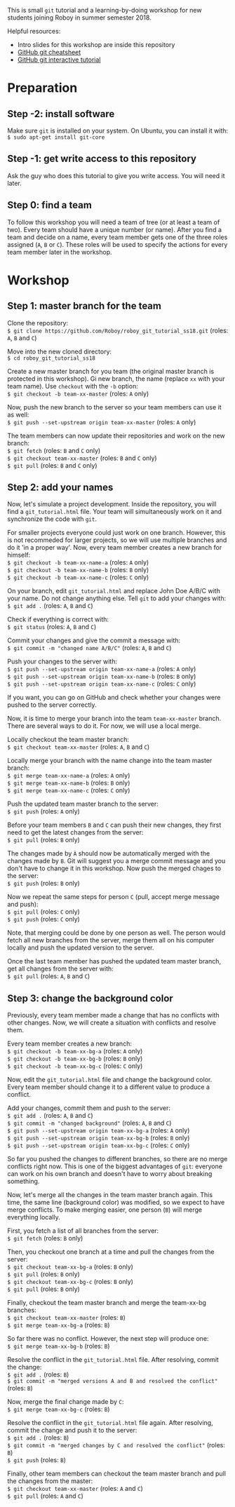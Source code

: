 This is small `git` tutorial and a learning-by-doing workshop for new students joining Roboy in summer semester 2018.

Helpful resources:
 - Intro slides for this workshop are inside this repository
 - [GitHub git cheatsheet](https://services.github.com/on-demand/downloads/github-git-cheat-sheet.pdf)
 - [GitHub git interactive tutorial](https://try.github.io/)


# Preparation
## Step -2: install software

Make sure `git` is installed on your system. On Ubuntu, you can install it with:  
`$ sudo apt-get install git-core`

## Step -1: get write access to this repository

Ask the guy who does this tutorial to give you write access. You will need it later.

## Step 0: find a team

To follow this workshop you will need a team of tree (or at least a team of two). 
Every team should have a unique number (or name). 
After you find a team and decide on a name, every team member gets one of the three roles assigned (`A`, `B` or `C`).
These roles will be used to specify the actions for every team member later in the workshop.

# Workshop
## Step 1: master branch for the team
Clone the repository:  
`$ git clone https://github.com/Roboy/roboy_git_tutorial_ss18.git` (roles: `A`, `B` and `C`)

Move into the new cloned directory:  
`$ cd roboy_git_tutorial_ss18`

Create a new master branch for you team (the original master branch is protected in this workshop). 
Gi new branch,  the name (replace `xx` with your team name). Use `checkout` with the `-b` option:  
`$ git checkout -b team-xx-master` (roles: `A` only)

Now, push the new branch to the server so your team members can use it as well:  
`$ git push --set-upstream origin team-xx-master` (roles: `A` only)

The team members can now update their repositories and work on the new branch:  
`$ git fetch`   (roles: `B` and `C` only)  
`$ git checkout team-xx-master`   (roles: `B` and `C` only)  
`$ git pull`   (roles: `B` and `C` only)


## Step 2: add your names
Now, let's simulate a project development. Inside the repository, you will find a `git_tutorial.html` file. Your team will simultaneously work on it and synchronize the code with `git`.

For smaller projects everyone could just work on one branch. However, this is not recommeded for larger projects, so we will use multiple branches and do it 'in a proper way'. Now, every team member creates a new branch for himself:  
`$ git checkout -b team-xx-name-a` (roles: `A` only)  
`$ git checkout -b team-xx-name-b` (roles: `B` only)  
`$ git checkout -b team-xx-name-c` (roles: `C` only)  

On your branch, edit `git_tutorial.html` and replace John Doe A/B/C with your name.
Do not change anything else. Tell `git` to add your changes with:  
`$ git add .` (roles: `A`, `B` and `C`)

Check if everything is correct with:  
`$ git status` (roles: `A`, `B` and `C`)

Commit your changes and give the commit a message with:  
`$ git commit -m "changed name A/B/C"` (roles: `A`, `B` and `C`)

Push your changes to the server with:  
`$ git push --set-upstream origin team-xx-name-a` (roles: `A` only)  
`$ git push --set-upstream origin team-xx-name-b` (roles: `B` only)  
`$ git push --set-upstream origin team-xx-name-c` (roles: `C` only)  

If you want, you can go on GitHub and check whether your changes were pushed to the server correctly.

Now, it is time to merge your branch into the team `team-xx-master` branch.
There are several ways to do it. For now, we will use a local merge.

Locally checkout the team master branch:  
`$ git checkout team-xx-master`   (roles: `A`, `B` and `C`)  

Locally merge your branch with the name change into the team master branch:  
`$ git merge team-xx-name-a` (roles: `A` only)  
`$ git merge team-xx-name-b` (roles: `B` only)  
`$ git merge team-xx-name-c` (roles: `C` only)  

Push the updated team master branch to the server:  
`$ git push`  (roles: `A` only)  

Before your team members `B` and `C` can push their new changes, they first need to get the latest changes from the server:  
`$ git pull` (roles: `B` only)  

The changes made by `À` should now be automatically merged with the changes made by `B`.
Git will suggest you a merge commit message and you don't have to change it in this workshop.
Now push the merged chages to the server:  
`$ git push` (roles: `B` only)  

Now we repeat the same steps for person `C` (pull, accept merge message and push):  
`$ git pull` (roles: `C` only)  
`$ git push` (roles: `C` only)  

Note, that merging could be done by one person as well. The person would fetch all new branches from the server, merge them all on his computer locally and push the updated version to the server.

Once the last team member has pushed the updated team master branch, get all changes from the server with:  
`$ git pull`  (roles: `A`, `B` and `C`)  

## Step 3: change the background color
Previously, every team member made a change that has no conflicts with other changes. Now, we will create a situation with conflicts and resolve them. 

Every team member creates a new branch:  
`$ git checkout -b team-xx-bg-a` (roles: `A` only)  
`$ git checkout -b team-xx-bg-b` (roles: `B` only)  
`$ git checkout -b team-xx-bg-c` (roles: `C` only)  

Now, edit the `git_tutorial.html` file and change the background color. Every team member should change it to a different value to produce a conflict. 

Add your changes, commit them and push to the server:  
`$ git add .` (roles: `A`, `B` and `C`)  
`$ git commit -m "changed background"` (roles: `A`, `B` and `C`)  
`$ git push --set-upstream origin team-xx-bg-a` (roles: `A` only)  
`$ git push --set-upstream origin team-xx-bg-b` (roles: `B` only)  
`$ git push --set-upstream origin team-xx-bg-c` (roles: `C` only)  

So far you pushed the changes to different branches, so there are no merge conflicts right now. 
This is one of the biggest advantages of `git`: everyone can work on his own branch and doesn't have to worry about breaking something.

Now, let's merge all the changes in the team master branch again. 
This time, the same line (background color) was modified, so we expect to have merge conflicts.
To make merging easier, one person (`B`) will merge everything locally.

First, you fetch a list of all branches from the server:  
`$ git fetch`   (roles: `B` only)  

Then, you checkout one branch at a time and pull the changes from the server:  
`$ git checkout team-xx-bg-a` (roles: `B` only)  
`$ git pull` (roles: `B` only)  
`$ git checkout team-xx-bg-c` (roles: `B` only)  
`$ git pull` (roles: `B` only)  

Finally, checkout the team master branch and merge the team-xx-bg branches:  
`$ git checkout team-xx-master`   (roles: `B`)  
`$ git merge team-xx-bg-a`   (roles: `B`)  

So far there was no conflict. However, the next step will produce one:  
`$ git merge team-xx-bg-b`   (roles: `B`)  

Resolve the conflict in the `git_tutorial.html` file. After resolving, commit the change:  
`$ git add .`   (roles: `B`)  
`$ git commit -m "merged versions A and B and resolved the conflict"`  (roles: `B`)  

Now, merge the final change made by `C`:  
`$ git merge team-xx-bg-c`  (roles: `B`)  

Resolve the conflict in the `git_tutorial.html` file again. 
After resolving, commit the change and push it to the server:  
`$ git add .`   (roles: `B`)  
`$ git commit -m "merged changes by C and resolved the conflict"`   (roles: `B`)  
`$ git push`   (roles: `B`)  

Finally, other team members can checkout the team master branch and pull the changes from the master:  
`$ git checkout team-xx-master`   (roles: `A` and `C`)  
`$ git pull`   (roles: `A` and `C`)  

